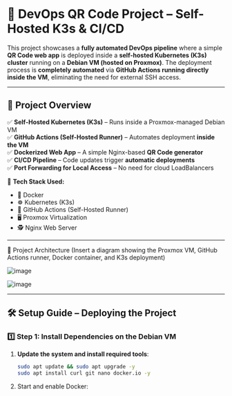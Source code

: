 # 🚀 DevOps QR Code Project – Self-Hosted K3s & CI/CD

This project showcases a **fully automated DevOps pipeline** where a simple **QR Code web app** is deployed inside a **self-hosted Kubernetes (K3s) cluster** running on a **Debian VM (hosted on Proxmox)**. The deployment process is **completely automated** via **GitHub Actions running directly inside the VM**, eliminating the need for external SSH access.

---

## **📌 Project Overview**
✅ **Self-Hosted Kubernetes (K3s)** – Runs inside a Proxmox-managed Debian VM  
✅ **GitHub Actions (Self-Hosted Runner)** – Automates deployment **inside the VM**  
✅ **Dockerized Web App** – A simple Nginx-based **QR Code generator**  
✅ **CI/CD Pipeline** – Code updates trigger **automatic deployments**  
✅ **Port Forwarding for Local Access** – No need for cloud LoadBalancers  

📌 **Tech Stack Used:**
- 🐳 Docker
- ☸️ Kubernetes (K3s)
- 🔄 GitHub Actions (Self-Hosted Runner)
- 🖥️ Proxmox Virtualization
- 🕵️ Nginx Web Server  

---

📌 Project Architecture
(Insert a diagram showing the Proxmox VM, GitHub Actions runner, Docker container, and K3s deployment)  

![image](https://github.com/user-attachments/assets/2e51b371-6480-4414-acd2-ae3357b6d446)


![image](https://github.com/user-attachments/assets/cae8bbf7-36d5-4e6b-a1a5-fc20738e4702)

---

## **🛠️ Setup Guide – Deploying the Project**

### **1️⃣ Step 1: Install Dependencies on the Debian VM**
1. **Update the system and install required tools**:
   ```bash
   sudo apt update && sudo apt upgrade -y
   sudo apt install curl git nano docker.io -y

2. Start and enable Docker:

